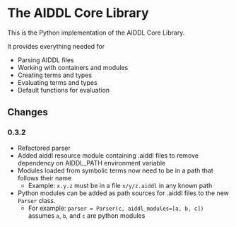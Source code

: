 # The AIDDL Core Library

This is the Python implementation of the AIDDL Core Library.

It provides everything needed for 

- Parsing AIDDL files
- Working with containers and modules
- Creating terms and types
- Evaluating terms and types
- Default functions for evaluation

## Changes

### 0.3.2

- Refactored parser
- Added aiddl resource module containing .aiddl files to remove dependency on AIDDL_PATH environment variable
- Modules loaded from symbolic terms now need to be in a path that follows their name
  - Example: `x.y.z` must be in a file `x/y/z.aiddl` in any known path
- Python modules can be added as path sources for .aiddl files to the new `Parser` class. 
  - For example: `parser = Parser(c, aiddl_modules=[a, b, c])` assumes `a`, `b`, and `c` are python modules
